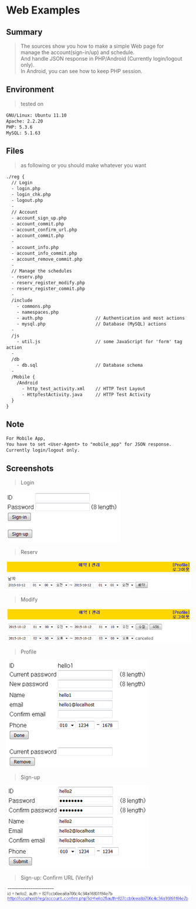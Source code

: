 Web Examples
===============


Summary
----------
> The sources show you how to make a simple Web page for <br>
> manage the account(sign-in/up) and schedule. <br>
> And handle JSON response in PHP/Android (Currently login/logout only). <br>
> In Android, you can see how to keep PHP session.


Environment
----------
> tested on

    GNU/Linux: Ubuntu 11.10
    Apache: 2.2.20
    PHP: 5.3.6
    MySQL: 5.1.63


Files
----------
> as following or you should make whatever you want

    ./reg {
	  // Login
	  - login.php
	  - login_chk.php
	  - logout.php
	  -
	  // Account
	  - account_sign_up.php
	  - account_commit.php
	  - account_confirm_url.php
	  - account_commit.php
	  -
	  - account_info.php
	  - account_info_commit.php
	  - account_remove_commit.php
	  -
	  // Manage the schedules
	  - reserv.php
	  - reserv_register_modify.php
	  - reserv_register_commit.php
	  -
	  /include
	    - commons.php
	    - namespaces.php
	    - auth.php                    // Authentication and most actions
	    - mysql.php                   // Database (MySQL) actions
	  -
	  /js
	    - util.js                     // some JavaScript for 'form' tag action
	  -
	  /db
	    - db.sql                      // Database schema
	  -
	  /Mobile {
	    /Android
	      - http_test_activity.xml    // HTTP Test Layout
	      - HttpTestActivity.java     // HTTP Test Activity
	  }
	}
	  

Note
----------
>
	For Mobile App,
	You have to set <User-Agent> to "mobile_app" for JSON response.
	Currently login/logout only.



Screenshots
----------

> Login

![alt tag](https://github.com/godmode2k/web_examples/raw/master/reg/screenshots/01_login.png)

> Reserv

![alt tag](https://github.com/godmode2k/web_examples/raw/master/reg/screenshots/02_reserv.png)

> Modify

![alt tag](https://github.com/godmode2k/web_examples/raw/master/reg/screenshots/03_modify.png)

> Profile

![alt tag](https://github.com/godmode2k/web_examples/raw/master/reg/screenshots/04_profile.png)

> Sign-up

![alt tag](https://github.com/godmode2k/web_examples/raw/master/reg/screenshots/05_signup.png)

> Sign-up: Confirm URL (Verify)

![alt tag](https://github.com/godmode2k/web_examples/raw/master/reg/screenshots/06_signup_confirm_url.png)


